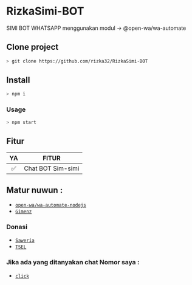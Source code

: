 # RizkaSimi-BOT
SIMI BOT WHATSAPP menggunakan modul -> @open-wa/wa-automate

## Clone project

```bash
> git clone https://github.com/rizka32/RizkaSimi-BOT
```

## Install

```bash
> npm i
```

### Usage

```bash
> npm start
```

## Fitur

| YA       |               FITUR         |
| :-----------: | :--------------------------------: |
|       ✅       | Chat BOT Sim-simi          |




## Matur nuwun :
* [`open-wa/wa-automate-nodejs`](https://github.com/open-wa/wa-automate-nodejs)
* [`Gimenz`](https://github.com/Gimenz)


### Donasi
* [`Saweria`](https://saweria.co/donate/rizkanugraha)
* [`TSEL`](6285314240519)

### Jika ada yang ditanyakan chat Nomor saya :
* [`click`](https://wa.me/6285314240519)
